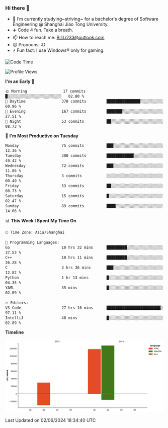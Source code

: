 ### Hi there 👋
- 🌱 I’m currently studying~striving~ for a bachelor's degree of Software Engineering @ Shanghai Jiao Tong University.
- ✈️ Code 4 fun. Take a breath.
- 📫 How to reach me: BillLi233@outlook.com
- 😄 Pronouns: :D
- ⚡ Fun fact: I use Windows® only for gaming.

<!--START_SECTION:waka-->
![Code Time](http://img.shields.io/badge/Code%20Time-203%20hrs%2037%20mins-blue)

![Profile Views](http://img.shields.io/badge/Profile%20Views-131-blue)

**I'm an Early 🐤** 

```text
🌞 Morning                17 commits          █░░░░░░░░░░░░░░░░░░░░░░░░   02.80 % 
🌆 Daytime                370 commits         ███████████████░░░░░░░░░░   60.96 % 
🌃 Evening                167 commits         ███████░░░░░░░░░░░░░░░░░░   27.51 % 
🌙 Night                  53 commits          ██░░░░░░░░░░░░░░░░░░░░░░░   08.73 % 
```
📅 **I'm Most Productive on Tuesday** 

```text
Monday                   75 commits          ███░░░░░░░░░░░░░░░░░░░░░░   12.36 % 
Tuesday                  300 commits         ████████████░░░░░░░░░░░░░   49.42 % 
Wednesday                72 commits          ███░░░░░░░░░░░░░░░░░░░░░░   11.86 % 
Thursday                 3 commits           ░░░░░░░░░░░░░░░░░░░░░░░░░   00.49 % 
Friday                   53 commits          ██░░░░░░░░░░░░░░░░░░░░░░░   08.73 % 
Saturday                 15 commits          █░░░░░░░░░░░░░░░░░░░░░░░░   02.47 % 
Sunday                   89 commits          ████░░░░░░░░░░░░░░░░░░░░░   14.66 % 
```


📊 **This Week I Spent My Time On** 

```text
🕑︎ Time Zone: Asia/Shanghai

💬 Programming Languages: 
Go                       10 hrs 32 mins      █████████░░░░░░░░░░░░░░░░   37.53 % 
C++                      10 hrs 11 mins      █████████░░░░░░░░░░░░░░░░   36.28 % 
C                        3 hrs 36 mins       ███░░░░░░░░░░░░░░░░░░░░░░   12.82 % 
Python                   1 hr 13 mins        █░░░░░░░░░░░░░░░░░░░░░░░░   04.35 % 
YAML                     35 mins             █░░░░░░░░░░░░░░░░░░░░░░░░   02.09 % 

🔥 Editors: 
VS Code                  27 hrs 16 mins      ████████████████████████░   97.11 % 
IntelliJ                 48 mins             █░░░░░░░░░░░░░░░░░░░░░░░░   02.89 % 
```

**Timeline**

![Lines of Code chart](https://raw.githubusercontent.com/GMH233/GMH233/main/assets/bar_graph.png)


 Last Updated on 02/06/2024 18:34:40 UTC
<!--END_SECTION:waka-->

<!--
**GMH233/GMH233** is a ✨ _special_ ✨ repository because its `README.md` (this file) appears on your GitHub profile.

Here are some ideas to get you started:

- 🔭 I’m currently working on ...
- 🌱 I’m currently learning ...
- 👯 I’m looking to collaborate on ...
- 🤔 I’m looking for help with ...
- 💬 Ask me about ...
- 📫 How to reach me: ...
- 😄 Pronouns: ...
- ⚡ Fun fact: ...
-->
